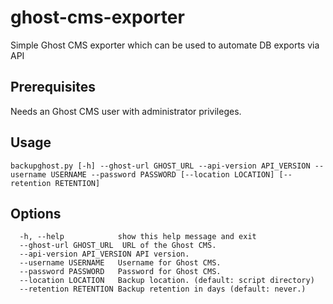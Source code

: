 # ghost-cms-exporter
Simple Ghost CMS exporter which can be used to automate DB exports via API

## Prerequisites  
Needs an Ghost CMS user with administrator privileges. 

## Usage  
```
backupghost.py [-h] --ghost-url GHOST_URL --api-version API_VERSION --username USERNAME --password PASSWORD [--location LOCATION] [--retention RETENTION]
```

## Options  
```
  -h, --help            show this help message and exit
  --ghost-url GHOST_URL  URL of the Ghost CMS.
  --api-version API_VERSION API version.
  --username USERNAME   Username for Ghost CMS.
  --password PASSWORD   Password for Ghost CMS.
  --location LOCATION   Backup location. (default: script directory)
  --retention RETENTION Backup retention in days (default: never.)
```